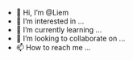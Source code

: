- 👋 Hi, I’m @Liem
- 👀 I’m interested in ...
- 🌱 I’m currently learning ...
- 💞️ I’m looking to collaborate on ...
- 📫 How to reach me ...

<!---
Liem is a ✨ special ✨ repository because its `README.md` (this file) appears on your GitHub profile.
You can click the Preview link to take a look at your changes.
--->
